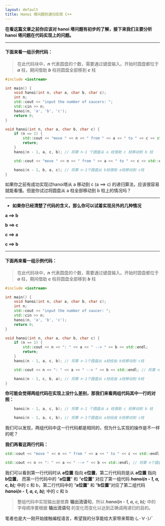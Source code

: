 ```yaml
---
layout: default
title: Hanoi 塔问题的递归实现 C++
---
```


**在看这篇文章之前你应该对 hanoi 塔问题有初步的了解，接下来我们主要分析 hanoi 塔问题在代码实现上的问题。**
***

#### 下面来看一组示例代码：
>在此代码块中，***n*** 代表圆盘的个数，需要通过键盘输入。开始时圆盘都位于 ***a*** 柱，期间借助 ***b*** 柱将圆盘全部移到 ***c*** 柱

```cpp
#include <iostream>

int main() {
    void hanoi(int n, char a, char b, char c);
    int n;
    std::cout << "input the number of saucers: ";
    std::cin >> n;
    hanoi(n, 'a', 'b', 'c');
    return 0;
}

void hanoi(int n, char a, char b, char c) {
    if (n == 1) {
        std::cout << "move " << n << " from " << a << " to " << c << std::endl;
        return;
    }
    hanoi(n - 1, a, c, b); // 将第 n-1 个圆盘从 a 柱借助 c 柱移动到 b 柱

    std::cout << "move " << n << " from " << a << " to " << c << std::endl; // 将第 n个圆盘从 a柱直接移动到 c柱

    hanoi(n - 1, b, a, c); // 将第 n-1个圆盘从 b柱借助 a柱移动到 c柱
}
```

如果你之前有成功实现过hanoi塔从 a 移动到 c (a ⟹ c) 的递归算法，应该很容易就能看懂。但是你试过将圆盘从 a 柱全部移动到 b 柱上的情况吗？
___
* **如果你已经清楚了代码的含义，那么你可以试着实现另外的几种情况**

**a ⟹ b**

**b ⟹ c**

**c ⟹ a**

**c ⟹ b**
___
#### 下面再来看一组示例代码：
>在此代码块中，***n*** 代表圆盘的个数，需要通过键盘输入。开始时圆盘都位于 ***a*** 柱，期间借助 ***c*** 柱将圆盘全部移到 ***b*** 柱

```cpp
#include <iostream>

int main() {
    void hanoi(int n, char a, char b, char c);
    int n;
    std::cout << "input the number of saucer: ";
    std::cin >> n;
    hanoi(n, 'a', 'b', 'c');
    return 0;
}

void hanoi(int n, char a, char b, char c) {
    if (n == 1) {
        std::cout << n << ": " << a << " --> " << b << std::endl;
        return;
    }
    hanoi(n - 1, a, c, b); // 将第 n-1个圆盘从 a柱经由 b柱移动到 c柱

    std::cout << n << ": " << a << " --> " << b << std::endl; // 将第 n个圆盘直接移动到 b柱

    hanoi(n - 1, c, b, a); // 将第 n-1个圆盘从 c柱经由 a柱移动到 b柱
}
```
**你可能会觉得两组代码在实现上没什么差别，那我们来看两组代码其中一行的对照：**

```cpp
    hanoi(n - 1, a, c, b); // 将第 n-1 个圆盘从 a 柱借助 c 柱移动到 b 柱
```

```cpp
    hanoi(n - 1, a, c, b); // 将第 n-1个圆盘从 a柱经由 b柱移动到 c柱
```
我们可以发现，两组代码中这一行代码都是相同的，但为什么实现的操作是不一样的呢？

**我们再看这两行代码：**
```cpp
std::cout << "move " << n << " from " << a << " to " << c << std::endl; // 将第 n个圆盘从 a柱直接移动到 c柱
```
```cpp
std::cout << n << ": " << a << " --> " << b << std::endl; // 将第 n个圆盘直接移动到 b柱
```

我们可以看到第一行代码时从 **a位置** 指向 **c位置**，第二行代码则是从 **a位置** 指向 **b位置**， 而第一行代码中的 “**a位置**” 和 “**c位置**” 对应了第一组代码 ***hanoi(n - 1, a, c, b);*** 中的 c 和 b，第二行代码中的 “**a位置**” 和 “**b位置**”对应了第二组代码 ***hanoi(n - 1, a, c, b);*** 中的 c 和 b
>整组代码中实现输出是依靠 **输出流语句**，所以 ***hanoi(n - 1, a, c, b);*** 中的字母顺序要根据 **输出流语句** 的变化而变化以达到正确调用递归的目的。

笔者也是大一刚开始接触编程语言，希望我的分享能给大家带来帮助 (｡･∀･)ﾉﾞ
